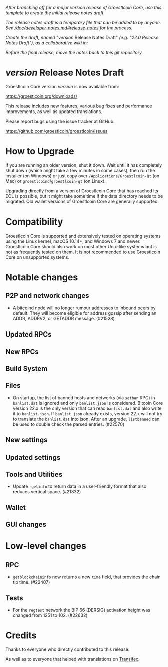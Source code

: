 *After branching off for a major version release of Groestlcoin Core, use this
template to create the initial release notes draft.*

*The release notes draft is a temporary file that can be added to by anyone. See
[/doc/developer-notes.md#release-notes](/doc/developer-notes.md#release-notes)
for the process.*

*Create the draft, named* "*version* Release Notes Draft"
*(e.g. "22.0 Release Notes Draft"), as a collaborative wiki in:*


*Before the final release, move the notes back to this git repository.*

*version* Release Notes Draft
===============================

Groestlcoin Core version *version* is now available from:

  <https://groestlcoin.org/downloads/>

This release includes new features, various bug fixes and performance
improvements, as well as updated translations.

Please report bugs using the issue tracker at GitHub:

  <https://github.com/groestlcoin/groestlcoin/issues>

How to Upgrade
==============

If you are running an older version, shut it down. Wait until it has completely
shut down (which might take a few minutes in some cases), then run the
installer (on Windows) or just copy over `/Applications/Groestlcoin-Qt` (on Mac)
or `groestlcoind`/`groestlcoin-qt` (on Linux).

Upgrading directly from a version of Groestlcoin Core that has reached its EOL is
possible, but it might take some time if the data directory needs to be migrated. Old
wallet versions of Groestlcoin Core are generally supported.

Compatibility
==============

Groestlcoin Core is supported and extensively tested on operating systems
using the Linux kernel, macOS 10.14+, and Windows 7 and newer.  Groestlcoin
Core should also work on most other Unix-like systems but is not as
frequently tested on them.  It is not recommended to use Groestlcoin Core on
unsupported systems.

Notable changes
===============

P2P and network changes
-----------------------

- A bitcoind node will no longer rumour addresses to inbound peers by default.
  They will become eligible for address gossip after sending an ADDR, ADDRV2,
  or GETADDR message. (#21528)

Updated RPCs
------------

New RPCs
--------

Build System
------------

Files
-----

* On startup, the list of banned hosts and networks (via `setban` RPC) in
  `banlist.dat` is ignored and only `banlist.json` is considered. Bitcoin Core
  version 22.x is the only version that can read `banlist.dat` and also write
  it to `banlist.json`. If `banlist.json` already exists, version 22.x will not
  try to translate the `banlist.dat` into json. After an upgrade, `listbanned`
  can be used to double check the parsed entries. (#22570)

New settings
------------

Updated settings
----------------

Tools and Utilities
-------------------

- Update `-getinfo` to return data in a user-friendly format that also reduces vertical space. (#21832)

Wallet
------

GUI changes
-----------

Low-level changes
=================

RPC
---

- `getblockchaininfo` now returns a new `time` field, that provides the chain tip time. (#22407)

Tests
-----

- For the `regtest` network the BIP 66 (DERSIG) activation height was changed
  from 1251 to 102. (#22632)

Credits
=======

Thanks to everyone who directly contributed to this release:


As well as to everyone that helped with translations on
[Transifex](https://www.transifex.com/bitcoin/bitcoin/).
